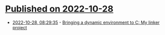 # [Published on 2022-10-28](index.md)

* [2022-10-28, 08:29:35](https://lobste.rs/s/rtwvka/bringing_dynamic_environment_c_my_linker) - [Bringing a dynamic environment to C: My linker project](https://macoy.me/blog/programming/LinkerLoaderIntro)
